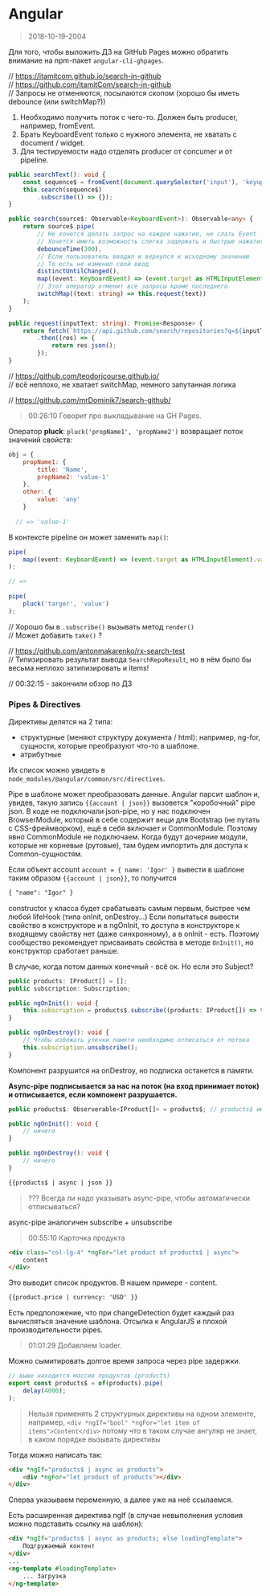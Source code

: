 # Angular

> 2018-10-19-2004  

Для того, чтобы выложить ДЗ на GitHub Pages можно обратить внимание на npm-пакет `angular-cli-ghpages`.

// https://itamitcom.github.io/search-in-github  
// https://github.com/itamitCom/search-in-github  
// Запросы не отменяются, посылаются скопом (хорошо бы иметь debounce (или switchMap?))  

1. Необходимо получить поток с чего-то. Должен быть producer, например, fromEvent.
2. Брать KeyboardEvent только с нужного элемента, не хватать с document / widget.
3. Для тестируемости надо отделять producer от concumer и от pipeline.

```typescript
public searchText(): void {
	const sequence$ = fromEvent(document.querySelector('input'), 'keyup');
	this.search(sequence$)
		.subscribe(() => {});
}

public search(source$: Observable<KeyboardEvent>): Observable<any> {
	return source$.pipe(
		// Не хочется делать запрос на каждое нажатие, не слать Event
		// Хочется иметь возможность слегка задержать и быстрые нажатия отложить
		debounceTime(300),
		// Если пользователь вводил и вернулся к исходному значению
		// То есть не изменил свой ввод
		distinctUntilChanged(),
		map((event: KeyboardEvent) => (event.target as HTMLInputElement).value),
		// Этот оператор отменит все запросы кроме последнего
		switchMap((text: string) => this.request(text))
	);
}

public request(inputText: string): Promise<Response> {
	return fetch(`https://api.github.com/search/repositories?q=${inputText}`)
		.then((res) => {
			return res.json();
		});
} 
```

// https://github.com/teodorjcourse.github.io/  
// всё неплохо, не хватает switchMap, немного запутанная логика  

// https://github.com/mrDominik7/search-github/  
> 00:26:10 Говорит про выкладывание на GH Pages.  

Оператор **pluck**: `pluck('propName1', 'propName2')` возвращает поток значений свойств:
```javascript
obj = {
	propName1: {
		title: 'Name',
		propName2: 'value-1'
	},
	other: {
		value: 'any'
	}
  
  // => 'value-1'
```
В контексте pipeline он может заменить `map()`:

```typescript
pipe(
	map((event: KeyboardEvent) => (event.target as HTMLInputElement).value)
);

// =>
    
pipe(
	pluck('targer', 'value')
);
```
// Хорошо бы в `.subscribe()` вызывать метод `render()`  
// Может добавить `take()` ?  

// https://github.com/antonmakarenko/rx-search-test  
// Типизировать результат вывода `SearchRepoResult`, но в нём было бы весьма неплохо затипизировать и items!  

// 00:32:15 - закончили обзор по ДЗ  

### Pipes & Directives

Директивы делятся на 2 типа:
- структурные (меняют структуру документа / html): например, ng-for, сущности, которые преобразуют что-то в шаблоне.
- атрибутные

Их список можно увидеть в `node_modules/@angular/common/src/directives`.

Pipe в шаблоне может преобразовать данные. Angular парсит шаблон и, увидев, такую запись `{{account | json}}` вызовется "коробочный" pipe json.
В коде не подключали json-pipe, но у нас подключен BrowserModule, который в себе содержит вещи для Bootstrap (не путать с CSS-фреймворком), ещё в себя включает и CommonModule. Поэтому явно CommonModule не подключаем. Когда будут дочерние модули, которые не корневые (рутовые), там будем импортить для доступа к Common-сущностям.

Если объект account `account = { name: 'Igor' }` вывести в шаблоне таким образом `{{account | json}}`, то получится 
```html
{ "name": "Igor" }
```

constructor у класса будет срабатывать самым первым, быстрее чем любой lifeHook (типа onInit, onDestroy...)
Если попытаться вывести свойство в конструкторе и в ngOnInit, то доступа в конструкторе к входящему свойству нет (даже синхронному), а в onInit - есть.
Поэтому сообщество рекомендует присваивать свойства в методе `OnInit()`, но конструктор сработает раньше.

В случае, когда потом данных конечный - всё ок. Но если это Subject?

```typescript
public products: IProduct[] = [];
public subscription: Subscription;

public ngOnInit(): void {
	this.subscription = products$.subscribe((products: IProduct[]) => this.products = products);
}

public ngOnDestroy(): void {
	// Чтобы избежать утечки памяти необходимо отписаться от потока
	this.subscription.unsubscribe();
}
```
Компонент разрушится на onDestroy, но подписка останется в памяти.  

**Async-pipe подписывается за нас на поток (на вход принимает поток) и отписывается, если компонент разрушается.**

```typescript
public products$: Observerable<IProduct[]> = products$; // products$ импортим из файла

public ngOnInit(): void {
	// ничего
}

public ngOnDestroy(): void {
	// ничего
}
```
```html
{{products$ | async | json }}
```

> ??? Всегда ли надо указывать async-pipe, чтобы автоматически отписываться?

async-pipe аналогичен subscribe + unsubscribe

> 00:55:10 Карточка продукта  

```html
<div class="col-lg-4" *ngFor="let product of products$ | async">
	content
</div>
```
Это выводит список продуктов. В нашем примере - content.

```html
{{product.price | currency: 'USD' }}
```

Есть предположение, что при changeDetection будет каждый раз вычисляться значение шаблона. Отсылка к AngularJS и плохой производительности pipes.


> 01:01:29 Добавляем loader.

Можно сымитировать долгое время запроса через pipe задержки.
```typescript
// выше находится массив продуктов (products)
export const products$ = of(products).pipe(
	delay(4000);
);
```

> Нельзя применять 2 структурных директивы на одном элементе, например, 
`<div *ngIf="bool" *ngFor="let item of items">Content</div>`
потому что в таком случае ангуляр не знает, в каком порядке вызывать директивы

Тогда можно написать так:
```html
<div *ngIf="products$ | async as products">
	<div *ngFor="let product of products"></div>
</div>
```
Сперва указываем переменную, а далее уже на неё ссылаемся.

Есть расширенная директива ngIf (в случае невыполнения условия можно подставить ссылку на шаблон):
```html
<div *ngIf="products$ | async as products; else loadingTemplate">
	Подгружаемый контент
</div>
...
<ng-template #loadingTemplate>
	... Загрузка
</ng-template>
```















